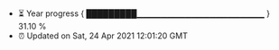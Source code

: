 - ⏳ Year progress { █████████▁▁▁▁▁▁▁▁▁▁▁▁▁▁▁▁▁▁▁▁▁ } 31.10 %
- ⏰ Updated on Sat, 24 Apr 2021 12:01:20 GMT

